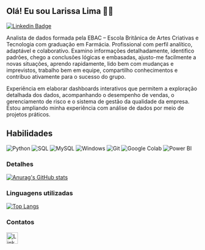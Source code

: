 ## Olá! Eu sou Larissa Lima :wave::smiley:
[![Linkedin Badge](https://img.shields.io/badge/-Larissa%20Lima-blue?style=flat-square&logo=linkedin&logoColor=white)](https://www.linkedin.com/in/larissa-lima-aa94b065/)

Analista de dados formada pela EBAC – Escola Britânica de Artes Criativas e Tecnologia com graduação em Farmácia. Profissional com perfil analítico, adaptável e colaborativo. Examino informações detalhadamente, identifico padrões, chego a conclusões lógicas e embasadas, ajusto-me facilmente a novas situações, aprendo rapidamente, lido bem com mudanças e imprevistos, trabalho bem em equipe, compartilho conhecimentos e contribuo ativamente para o sucesso do grupo. 

Experiência em elaborar dashboards interativos que permitem a exploração detalhada dos dados, acompanhando o desempenho de vendas, o gerenciamento de risco e o sistema de gestão da qualidade da empresa. Estou ampliando minha experiência com análise de dados por meio de projetos práticos.


## Habilidades

![Python](https://img.shields.io/badge/python-3670A0?style=for-the-badge&logo=python&logoColor=ffdd54)
![SQL](https://img.shields.io/badge/SQL-0078D4?style=for-the-badge&logo=sqlite&logoColor=0078D4&color=000000)
![MySQL](https://img.shields.io/badge/MySQL-00000F?style=for-the-badge&logo=Mysql&logoColor=white)
![Windows](https://img.shields.io/badge/Windows-0078D6?style=for-the-badge&logo=Windows&logoColor=FFFFFF&color=0078D6)
![Git](https://img.shields.io/badge/GIT-E44C30?style=for-the-badge&logo=git&logoColor=white)
![Google Colab](https://img.shields.io/badge/GoogleColab-F38020?style=for-the-badge&logo=googlecolab&logoColor=white)
![Power BI](https://img.shields.io/badge/Power_BI-D9B000?style=for-the-badge&logo=Power%20BI&logoColor=FFFFFF&color=D9B000)

### Detalhes

[![Anurag's GitHub stats](https://github-readme-stats.vercel.app/api?username=Larissalcl&show_icons=true&theme=dark)](https://github.com/anuraghazra/github-readme-stats)

### Linguagens utilizadas

[![Top Langs](https://github-readme-stats.vercel.app/api/top-langs/?username=Larissalcl&layout=compact)](https://github.com/anuraghazra/github-readme-stats)

### Contatos

[<img src='https://img.shields.io/badge/LinkedIn-0077B5?style=for-the-badge&logo=linkedin&logoColor=white' alt='Linkedin' height='30'>](https://www.linkedin.com/in/larissa-lima-data/)
